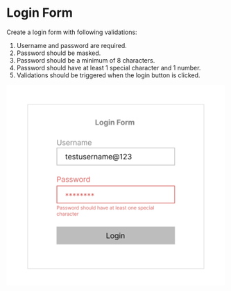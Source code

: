 # Login Form

Create a login form with following validations:
1. Username and password are required.
2. Password should be masked.
3. Password should be a minimum of 8 characters.
4. Password should have at least 1 special character and 1 number.
5. Validations should be triggered when the login button is clicked.


![alt text](../../public/images/loginForm.png)
